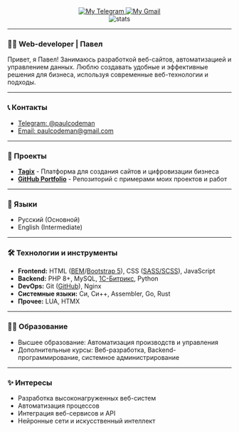 <div id="badges" align="center">
  <a href="https://t.me/paulcodeman">
    <img src="https://img.shields.io/badge/Telegram-blue?style=for-the-badge&logo=telegram&logoColor=white" alt="My Telegram">
  </a>
  <a href="mailto:paulcodeman@gmail.com">
    <img src="https://img.shields.io/badge/Gmail-red?style=for-the-badge&logo=gmail&logoColor=white" alt="My Gmail">
  </a>
</div>
<div id="stats" align="center">
  <img src="https://komarev.com/ghpvc/?username=paulcodeman&style=flat-square&color=blue" alt="stats">
</div>  

---

### :man_technologist: Web-developer | Павел

Привет, я Павел! Занимаюсь разработкой веб-сайтов, автоматизацией и управлением данных. Люблю создавать удобные и эффективные решения для бизнеса, используя современные веб-технологии и подходы.

---

### :telephone_receiver: Контакты

* [Telegram: @paulcodeman](https://t.me/paulcodeman)
* [Email: paulcodeman@gmail.com](mailto:paulcodeman@gmail.com)

---

### :briefcase: Проекты

- **[Tagix](https://tagix.tech/)** - Платформа для создания сайтов и цифровизации бизнеса
- **[GitHub Portfolio](https://github.com/paulcodeman?tab=repositories)** - Репозиторий с примерами моих проектов и работ

---

### :book: Языки

* Русский (Основной)
* English (Intermediate)

---

### :hammer_and_wrench: Технологии и инструменты

* **Frontend:** HTML ([BEM](https://ru.bem.info/)/[Bootstrap 5](https://getbootstrap.com/)), CSS ([SASS/SCSS](https://sass-scss.ru/)), JavaScript
* **Backend:** PHP 8+, MySQL, [1С-Битрикс](https://www.1c-bitrix.ru/), Python
* **DevOps:** Git ([GitHub](https://github.com/)), Nginx
* **Системные языки:** Си, Си++, Assembler, Go, Rust
* **Прочее:** LUA, HTMX

---

### :man_student: Образование

* Высшее образование: Автоматизация производств и управления
* Дополнительные курсы: Веб-разработка, Backend-программирование, системное администрирование

---

### :sparkles: Интересы

* Разработка высоконагруженных веб-систем
* Автоматизация процессов
* Интеграция веб-сервисов и API
* Нейронные сети и искусственный интеллект



